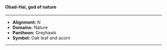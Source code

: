 #### Obad-Hai, god of nature
___

- **Alignment:** N
- **Domains:** Nature
- **Pantheon:** Greyhawk
- **Symbol:** Oak leaf and acorn
___
